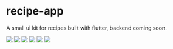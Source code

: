 # recipe-app
A  small ui kit for recipes built with flutter, backend coming soon.


![](flutter_01.png)
![](flutter_02.png)
![](flutter_03.png)
![](flutter_04.png)
![](flutter_05.png)
![](flutter_06.png)
